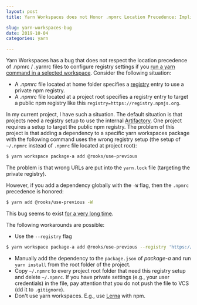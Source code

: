 ```yaml
---
layout: post
title: Yarn Workspaces does not Honor .npmrc Location Precedence: Implications and Possible Solutions

slug: yarn-workspaces-bug
date: 2019-10-04
categories: yarn

---
```


Yarn Workspaces has a bug that does not respect the location precedence of .npmrc / .yarnrc files to configure registry settings if you [run a yarn command in a selected workspace](https://yarnpkg.com/lang/en/docs/cli/workspace/). Consider the following situation:
- A _.npmrc_ file located at home folder specifies a [registry](https://docs.npmjs.com/configuring-your-registry-settings-as-an-npm-enterprise-user) entry to use a private npm registry.
- A _.npmrc_ file located at a project root specifies a registry entry to target a public npm registry like this `registry=https://registry.npmjs.org`.

In my current project, I have such a situation. The default situation is that projects need a registry setup to use the internal [Artifactory](https://jfrog.com/artifactory/). One project requires a setup to target the public npm registry. The problem of this project is that adding a dependency to a specific yarn workspaces package with the following command uses the wrong registry setup (the setup of `~/.npmrc` instead of `.npmrc` file located at project root):

```bash
$ yarn workspace package-a add @rooks/use-previous
```

The problem is that wrong URLs are put into the `yarn.lock` file (targeting the private registry).

However, if you add a dependency globally with the `-W` flag, then the `.npmrc` precedence is honored:

```bash
$ yarn add @rooks/use-previous -W
```

This bug seems to exist [for a very long time](https://github.com/yarnpkg/yarn/issues/4458).

The following workarounds are possible:
- Use the `--registry` flag

```bash
$ yarn workspace package-a add @rooks/use-previous --registry 'https://registry.yarnpkg.com'
```
- Manually add the dependency to the `package.json` of _package-a_ and run `yarn install` from the root folder of the project.
- Copy `~/.npmrc` to every project root folder that need this registry setup and delete `~/.npmrc`. If you have private settings (e.g., your user credentials) in the file, pay attention that you do not push the file to VCS (dd it to `.gitignore`).
- Don't use yarn workspaces. E.g., use [Lerna](https://github.com/lerna/lerna) with npm.
